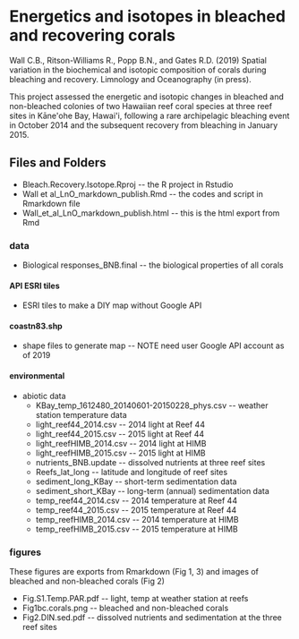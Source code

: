 # Energetics and isotopes in bleached and recovering corals
Wall C.B., Ritson-Williams R., Popp B.N., and Gates R.D. (2019) Spatial variation in the biochemical and isotopic composition of corals during bleaching and recovery. Limnology and Oceanography (in press).

This project assessed the energetic and isotopic changes in bleached and non-bleached colonies of two Hawaiian reef coral species at three reef sites in Kāne'ohe Bay, Hawai'i, following a rare archipelagic bleaching event in October 2014 and the subsequent recovery from bleaching in January 2015.

## Files and Folders
- Bleach.Recovery.Isotope.Rproj -- the R project in Rstudio
- Wall et al_LnO_markdown_publish.Rmd -- the codes and script in Rmarkdown file
- Wall_et_al_LnO_markdown_publish.html -- this is the html export from Rmd

### data
- Biological responses_BNB.final -- the biological properties of all corals
#### API ESRI tiles
- ESRI tiles to make a DIY map without Google API
#### coastn83.shp 
- shape files to generate map -- NOTE need user Google API account as of 2019
#### environmental
- abiotic data
     - KBay_temp_1612480_20140601-20150228_phys.csv -- weather station temperature data
     - light_reef44_2014.csv -- 2014 light at Reef 44
     - light_reef44_2015.csv -- 2015 light at Reef 44
     - light_reefHIMB_2014.csv -- 2014 light at HIMB
     - light_reefHIMB_2015.csv -- 2015 light at HIMB
     - nutrients_BNB.update -- dissolved nutrients at three reef sites
     - Reefs_lat_long -- latitude and longitude of reef sites
     - sediment_long_KBay -- short-term sedimentation data
     - sediment_short_KBay -- long-term (annual) sedimentation data
     - temp_reef44_2014.csv -- 2014 temperature at Reef 44
     - temp_reef44_2015.csv -- 2015 temperature at Reef 44
     - temp_reefHIMB_2014.csv -- 2014 temperature at HIMB
     - temp_reefHIMB_2015.csv -- 2015 temperature at HIMB
      
### figures
These figures are exports from Rmarkdown (Fig 1, 3) and images of bleached and non-bleached corals (Fig 2)
- Fig.S1.Temp.PAR.pdf -- light, temp at weather station at reefs
- Fig1bc.corals.png -- bleached and non-bleached corals
- Fig2.DIN.sed.pdf -- dissolved nutrients and sedimentation at the three reef sites
